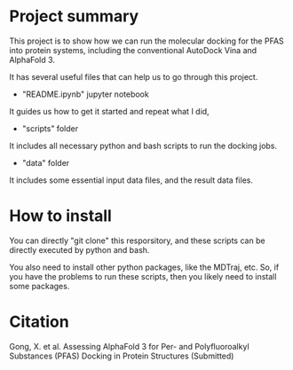 # Project summary

This project is to show how we can run the molecular docking for the PFAS into protein systems, including the conventional AutoDock Vina and AlphaFold 3. 

It has several useful files that can help us to go through this project. 

+ "README.ipynb" jupyter notebook

It guides us how to get it started and repeat what I did,

+ "scripts" folder 

It includes all necessary python and bash scripts to run the docking jobs.

+ "data" folder

It includes some essential input data files, and the result data files.

# How to install

You can directly "git clone" this resporsitory, and these scripts can be directly executed by python and bash.

You also need to install other python packages, like the MDTraj, etc. So, if you have the problems to run these scripts, then you likely need to install some packages.

# Citation

Gong, X. et al. Assessing AlphaFold 3 for Per- and Polyfluoroalkyl Substances (PFAS) Docking in Protein Structures (Submitted)


